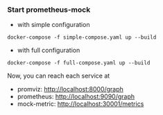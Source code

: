 ### Start prometheus-mock

- with simple configuration

```
docker-compose -f simple-compose.yaml up --build
```

- with full configuration

```
docker-compose -f full-compose.yaml up --build
```

Now, you can reach each service at

- promviz: [http://localhost:8000/graph](http://localhost:8000/graph)
- prometheus: [http://localhost:9090/graph](http://localhost:9090/graph)
- mock-metric: [http://localhost:30001/metrics](http://localhost:30001/metrics)